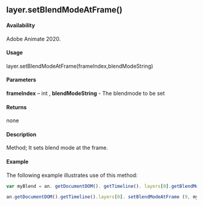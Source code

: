 ## layer.setBlendModeAtFrame()

#### Availability

Adobe Animate 2020.

#### Usage

layer.setBlendModeAtFrame(frameIndex,blendModeString)	

#### Parameters

**frameIndex** – int , **blendModeString** - The blendmode to be set

#### Returns

none

#### Description

Method; It sets blend mode at the frame.

#### Example

The following example illustrates use of this method:


```javascript
var myBlend = an. getDocumentDOM(). getTimeline(). layers[0].getBlendModeAtFrame (0);

an.getDocumentDOM().getTimeline().layers[0]. setBlendModeAtFrame (9, myBlend);
```
